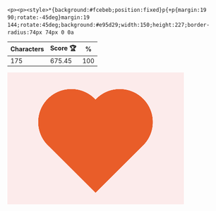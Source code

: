 `<p><p><style>*{background:#fcebeb;position:fixed}p{+p{margin:19 90;rotate:-45deg}margin:19 144;rotate:45deg;background:#e95d29;width:150;height:227;border-radius:74px 74px 0 0a`

| Characters | Score 🏆 | %   |
| ---------- | -------- | --- |
| 175        | 675.45   | 100 |

![](/2024/Sep2024/09/20240909.png)
